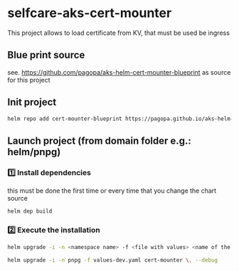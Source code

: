# selfcare-aks-cert-mounter

This project allows to load certificate from KV, that must be used be ingress

## Blue print source

see. <https://github.com/pagopa/aks-helm-cert-mounter-blueprint> as source for this project

## Init project

```sh
helm repo add cert-mounter-blueprint https://pagopa.github.io/aks-helm-cert-mounter-blueprint
```

## Launch project (from domain folder e.g.: helm/pnpg)

### 1️⃣ Install dependencies

this must be done the first time or every time that you change the chart source

```sh
helm dep build
```

### 2️⃣ Execute the installation

```sh
helm upgrade -i -n <namespace name> -f <file with values> <name of the helm chart> <chart folder>

helm upgrade -i -n pnpg -f values-dev.yaml cert-mounter \. --debug
```
